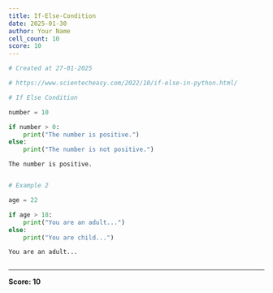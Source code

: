 ```yaml
---
title: If-Else-Condition
date: 2025-01-30
author: Your Name
cell_count: 10
score: 10
---
```


```python
# Created at 27-01-2025
```


```python
# https://www.scientecheasy.com/2022/10/if-else-in-python.html/
```


```python
# If Else Condition
```


```python
number = 10
```


```python
if number > 0:
    print("The number is positive.")
else:
    print("The number is not positive.")
```

    The number is positive.



```python

```


```python
# Example 2
```


```python
age = 22
```


```python
if age > 18:
    print("You are an adult...")
else:
    print("You are child...")
```

    You are an adult...



```python

```


---
**Score: 10**
